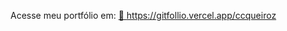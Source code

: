 
Acesse meu portfólio em: 
<a href="https://gitfollio.vercel.app/ccqueiroz"> 🔗
  https://gitfollio.vercel.app/ccqueiroz
</a>

<!-- GitFolio:start
{
  "gitfolio": "on",
  "name": "Caio Cezar Guedes de Queiroz",
  "email": "caio.cezar.dequeiroz@gmail.com",
  "tagline": "Fullstack Developer, Frontend & Backend, Node.js, React, Next.js, TypeScript, Firebase, NoSQL, Clean Architecture, AI-assisted Development, Software Engineer, DevOps Awareness",
  "avatar_url": "https://avatars.githubusercontent.com/u/61844259?v=4",
  "website": "",
  "githubUser": "ccqueiroz",
  "linkedinUser": "https://www.linkedin.com/in/caio-queiroz-83846399/",
  "about": "Sou engenheiro de software fullstack, com experiência em Node.js, React, Next.js, TypeScript, Firebase e NoSQL. Atuo com Clean Architecture, criando soluções escaláveis, de baixo acoplamento e alta coesão. Lidero times de front-end em projetos de impacto social, focando em performance e usabilidade. Contribuo com bibliotecas open-source e exploro Inteligência Artificial para otimizar processos e aumentar a produtividade de equipes de engenharia.",
  "showStars": true,
  "showFollowers": true,
  "followers": 9,
  "following": 30,
  "themeId": "cyberpunk",
  "tech": [
  "React",
  "NodeJs",
  "Javascript",
  "Typescript",
  "Tailwind",
  "CSS",
  "Firebase",
  "noSQL",
  "SQL",
  "Express",
  "Clean Arch"
],
  "projects": [
  {
    "id": 646626432,
    "repoName": "utils-fns",
    "url": "https://github.com/ccqueiroz/utils-fns",
    "stars": 8,
    "description": "A biblioteca @utils-fns/utils-fns reúne ferramentas para validar, mascarar, buscar, classificar e converter dados, simplificando tarefas em projetos web, mobile e serviços.",
    "image": "",
    "techs": [
      "Typescript",
      "Rollup"
    ],
    "deploy": "https://www.npmjs.com/package/@utils-fns/utils-fns",
    "highlighted": false
  },
  {
    "id": 1007965744,
    "repoName": "yampa-pokedex",
    "url": "https://github.com/ccqueiroz/yampa-pokedex",
    "stars": 0,
    "description": "A Yampa Pokédex é uma aplicação interativa inspirada nos animes, com busca inteligente, rolagem infinita, suporte multilíngue e testes, criada para estudo de tecnologias modernas do React.",
    "image": "https://raw.githubusercontent.com/ccqueiroz/yampa-pokedex/refs/heads/main/docs/screenshots/home.png",
    "techs": [
      "React 19",
      "Vite",
      "MobX",
      "React Query",
      "TailwindCSS",
      "Radix",
      "React Virtual",
      "i18Next",
      "Storybook"
    ],
    "deploy": "https://ccqueiroz.github.io/yampa-pokedex/",
    "highlighted": false
  },
  {
    "id": 837323971,
    "repoName": "cartera-backend",
    "url": "https://github.com/ccqueiroz/cartera-backend",
    "stars": 1,
    "description": "Cartera é um sistema de controle financeiro pessoal que facilita o gerenciamento de finanças, permitindo cadastro de receitas, despesas, cartões de crédito e faturas. Oferece também ferramentas para listas de compras e metas de poupança, promovendo organização financeira e alcance de objetivos.",
    "image": "https://raw.githubusercontent.com/ccqueiroz/cartera-backend/refs/heads/dev/assets/images/fluxo-arquitetura-cartera.png",
    "techs": [
      "NodeJs",
      "Express",
      "Typescript",
      "Firebase",
      "Redis",
      "Docker",
      "Jest",
      "Github Actions",
      "Nginx"
    ],
    "deploy": "https://github.com/ccqueiroz/cartera-backend",
    "highlighted": false
  }
]
}
GitFolio:end -->
